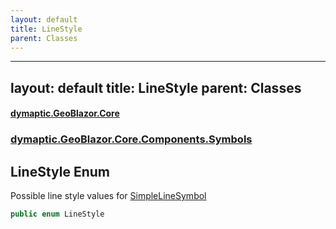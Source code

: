 ```yaml
---
layout: default
title: LineStyle
parent: Classes
---
```

---
layout: default
title: LineStyle
parent: Classes
---
#### [dymaptic.GeoBlazor.Core](index.html 'index')
### [dymaptic.GeoBlazor.Core.Components.Symbols](index.html#dymaptic.GeoBlazor.Core.Components.Symbols 'dymaptic.GeoBlazor.Core.Components.Symbols')

## LineStyle Enum

Possible line style values for [SimpleLineSymbol](dymaptic.GeoBlazor.Core.Components.Symbols.SimpleLineSymbol.html 'dymaptic.GeoBlazor.Core.Components.Symbols.SimpleLineSymbol')

```csharp
public enum LineStyle
```


